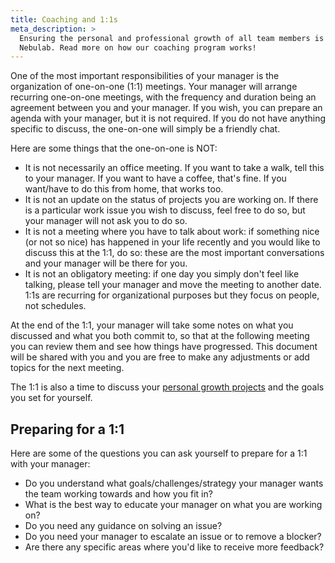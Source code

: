 ```yaml
---
title: Coaching and 1:1s
meta_description: >
  Ensuring the personal and professional growth of all team members is one of our key objectives at
  Nebulab. Read more on how our coaching program works!
---
```


One of the most important responsibilities of your manager is the organization of one-on-one (1:1)
meetings. Your manager will arrange recurring one-on-one meetings, with the frequency and duration
being an agreement between you and your manager. If you wish, you can prepare an agenda with your
manager, but it is not required. If you do not have anything specific to discuss, the one-on-one will
simply be a friendly chat.

Here are some things that the one-on-one is NOT:

- It is not necessarily an office meeting.  If you want to take a walk, tell this to your manager.
  If you want to have a coffee, that's fine. If you want/have to do this from home, that works too.
- It is not an update on the status of projects you are working on. If there is a particular work
  issue you wish to discuss, feel free to do so, but your manager will not ask you to do so.
- It is not a meeting where you have to talk about work: if something nice (or not so nice) has
  happened in your life recently and you would like to discuss this at the 1:1, do so: these are the
  most important conversations and your manager will be there for you.
- It is not an obligatory meeting: if one day you simply don't feel like talking, please tell your
  manager and move the meeting to another date. 1:1s are recurring for organizational purposes but
  they focus on people, not schedules.

At the end of the 1:1, your manager will take some notes on what you discussed and what you both
commit to, so that at the following meeting you can review them and see how things have progressed.
This document will be shared with you and you are free to make any adjustments or add topics for the
next meeting.

The 1:1 is also a time to discuss your [personal growth projects](personal-growth/investment-time)
and the goals you set for yourself.

## Preparing for a 1:1

Here are some of the questions you can ask yourself to prepare for a 1:1 with your manager:

- Do you understand what goals/challenges/strategy your manager wants the team working towards and
  how you fit in?
- What is the best way to educate your manager on what you are working on?
- Do you need any guidance on solving an issue?
- Do you need your manager to escalate an issue or to remove a blocker?
- Are there any specific areas where you'd like to receive more feedback?
